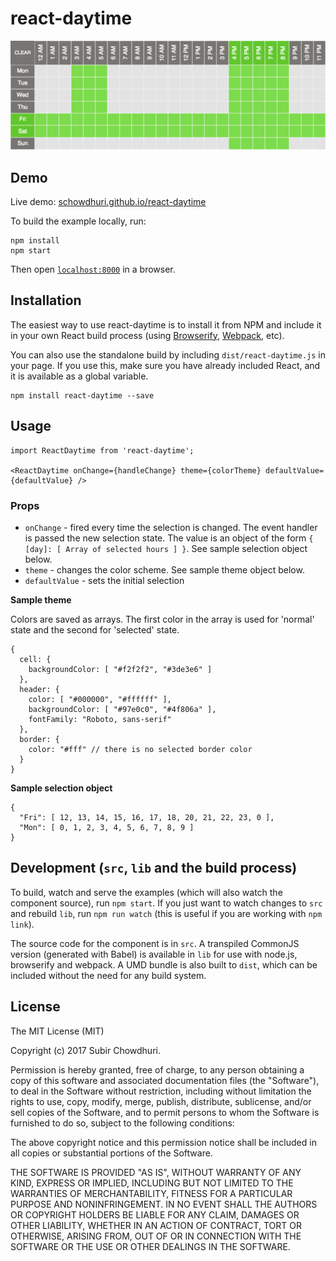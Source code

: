 # react-daytime

![react-daytime screenshot](/screenshots/01.png?raw=true)


## Demo

Live demo: [schowdhuri.github.io/react-daytime](http://schowdhuri.github.io/react-daytime/)

To build the example locally, run:

```
npm install
npm start
```

Then open [`localhost:8000`](http://localhost:8000) in a browser.


## Installation

The easiest way to use react-daytime is to install it from NPM and include it in your own React build process (using [Browserify](http://browserify.org), [Webpack](http://webpack.github.io/), etc).

You can also use the standalone build by including `dist/react-daytime.js` in your page. If you use this, make sure you have already included React, and it is available as a global variable.

```
npm install react-daytime --save
```


## Usage

```
import ReactDaytime from 'react-daytime';

<ReactDaytime onChange={handleChange} theme={colorTheme} defaultValue={defaultValue} />
```

### Props

* `onChange` - fired every time the selection is changed. The event handler is passed the new selection state. The value is an object of the form `{ [day]: [ Array of selected hours ] }`. See sample selection object below.
* `theme` - changes the color scheme. See sample theme object below.
* `defaultValue` - sets the initial selection

__Sample theme__

Colors are saved as arrays.  The first color in the array is used for 'normal' state and the second for 'selected' state.

```
{
  cell: {
    backgroundColor: [ "#f2f2f2", "#3de3e6" ]
  },
  header: {
    color: [ "#000000", "#ffffff" ],
    backgroundColor: [ "#97e0c0", "#4f806a" ],
    fontFamily: "Roboto, sans-serif"
  },
  border: {
    color: "#fff" // there is no selected border color
  }
}
```

__Sample selection object__
```
{
  "Fri": [ 12, 13, 14, 15, 16, 17, 18, 20, 21, 22, 23, 0 ],
  "Mon": [ 0, 1, 2, 3, 4, 5, 6, 7, 8, 9 ]
}
```

## Development (`src`, `lib` and the build process)

To build, watch and serve the examples (which will also watch the component source), run `npm start`. If you just want to watch changes to `src` and rebuild `lib`, run `npm run watch` (this is useful if you are working with `npm link`).

The source code for the component is in `src`. A transpiled CommonJS version (generated with Babel) is available in `lib` for use with node.js, browserify and webpack. A UMD bundle is also built to `dist`, which can be included without the need for any build system.


## License

The MIT License (MIT)

Copyright (c) 2017 Subir Chowdhuri.

Permission is hereby granted, free of charge, to any person obtaining a copy
of this software and associated documentation files (the "Software"), to deal
in the Software without restriction, including without limitation the rights
to use, copy, modify, merge, publish, distribute, sublicense, and/or sell
copies of the Software, and to permit persons to whom the Software is
furnished to do so, subject to the following conditions:

The above copyright notice and this permission notice shall be included in all
copies or substantial portions of the Software.

THE SOFTWARE IS PROVIDED "AS IS", WITHOUT WARRANTY OF ANY KIND, EXPRESS OR
IMPLIED, INCLUDING BUT NOT LIMITED TO THE WARRANTIES OF MERCHANTABILITY,
FITNESS FOR A PARTICULAR PURPOSE AND NONINFRINGEMENT. IN NO EVENT SHALL THE
AUTHORS OR COPYRIGHT HOLDERS BE LIABLE FOR ANY CLAIM, DAMAGES OR OTHER
LIABILITY, WHETHER IN AN ACTION OF CONTRACT, TORT OR OTHERWISE, ARISING FROM,
OUT OF OR IN CONNECTION WITH THE SOFTWARE OR THE USE OR OTHER DEALINGS IN THE
SOFTWARE.

